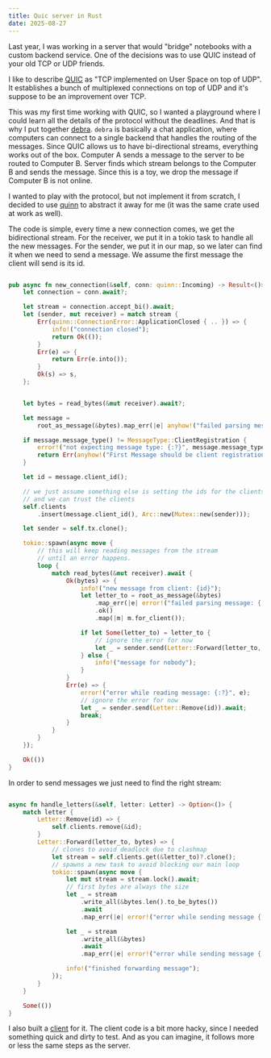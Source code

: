 ```yaml
---
title: Quic server in Rust
date: 2025-08-27
---
```


Last year, I was working in a server that would "bridge" notebooks with a custom backend service. One of the decisions was to use QUIC instead of your
old TCP or UDP friends. 

I like to describe [QUIC](https://quicwg.org/) as "TCP implemented on User Space on top of UDP". It establishes a bunch of multiplexed connections on top of UDP and it's 
suppose to be an improvement over TCP.

This was my first time working with QUIC, so I wanted a playground where I could learn all the details of the protocol without the deadlines. And that is why I put
together [debra](https://github.com/era/debra). `debra` is basically a chat application, where computers can connect to a single backend that handles the routing of 
the messages. 
Since QUIC allows us to have bi-directional streams, everything works out of the box. Computer A sends a message to the server to be routed to Computer B.
 Server finds which stream belongs to the Computer B and sends the message. Since this is a toy, we drop the message if Computer B is not online.

I wanted to play with the protocol, but not implement it from scratch, I decided to use [quinn](https://docs.rs/quinn/latest/quinn/) to abstract it away for
 me (it was the same crate used at work as well).

The code is simple, every time a new connection comes, we get the bidirectional stream. For the receiver, we put it in a tokio task to handle all the new messages.
For the sender, we put it in our map, so we later can find it when we need to send a message. We assume the first message the client will send is its id.

```rust

pub async fn new_connection(&self, conn: quinn::Incoming) -> Result<()> {
    let connection = conn.await?;

    let stream = connection.accept_bi().await;
    let (sender, mut receiver) = match stream {
        Err(quinn::ConnectionError::ApplicationClosed { .. }) => {
            info!("connection closed");
            return Ok(());
        }
        Err(e) => {
            return Err(e.into());
        }
        Ok(s) => s,
    };


    let bytes = read_bytes(&mut receiver).await?;

    let message =
        root_as_message(&bytes).map_err(|e| anyhow!("failed parsing message: {:?}", e))?;

    if message.message_type() != MessageType::ClientRegistration {
        error!("not expecting message type: {:?}", message.message_type());
        return Err(anyhow!("First Message should be client registration"));
    }

    let id = message.client_id();

    // we just assume something else is setting the ids for the clients
    // and we can trust the clients
    self.clients
        .insert(message.client_id(), Arc::new(Mutex::new(sender)));

    let sender = self.tx.clone();

    tokio::spawn(async move {
        // this will keep reading messages from the stream
        // until an error happens.
        loop {
            match read_bytes(&mut receiver).await {
                Ok(bytes) => {
                    info!("new message from client: {id}");
                    let letter_to = root_as_message(&bytes)
                        .map_err(|e| error!("failed parsing message: {:?}", e))
                        .ok()
                        .map(|m| m.for_client());

                    if let Some(letter_to) = letter_to {
                        // ignore the error for now
                        let _ = sender.send(Letter::Forward(letter_to, bytes)).await;
                    } else {
                        info!("message for nobody");
                    }
                }
                Err(e) => {
                    error!("error while reading message: {:?}", e);
                    // ignore the error for now
                    let _ = sender.send(Letter::Remove(id)).await;
                    break;
                }
            }
        }
    });

    Ok(())
}
```

In order to send messages we just need to find the right stream:

```rust

async fn handle_letters(&self, letter: Letter) -> Option<()> {
    match letter {
        Letter::Remove(id) => {
            self.clients.remove(&id);
        }
        Letter::Forward(letter_to, bytes) => {
            // clones to avoid deadlock due to clashmap
            let stream = self.clients.get(&letter_to)?.clone();
            // spawns a new task to avoid blocking our main loop
            tokio::spawn(async move {
                let mut stream = stream.lock().await;
                // first bytes are always the size
                let _ = stream
                    .write_all(&bytes.len().to_be_bytes())
                    .await
                    .map_err(|e| error!("error while sending message {:?}", e));

                let _ = stream
                    .write_all(&bytes)
                    .await
                    .map_err(|e| error!("error while sending message {:?}", e));

                info!("finished forwarding message");
            });
        }
    }

    Some(())
}

```

I also built a [client](https://github.com/era/debra/blob/master/src/bin/client.rs)
for it. The client code is a bit more hacky, since I needed something quick and dirty 
to test. And as you can imagine, it follows more or less the same steps as the server.

